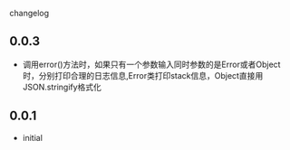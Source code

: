 changelog

## 0.0.3

* 调用error()方法时，如果只有一个参数输入同时参数的是Error或者Object时，分别打印合理的日志信息,Error类打印stack信息，Object直接用JSON.stringify格式化

## 0.0.1
* initial
